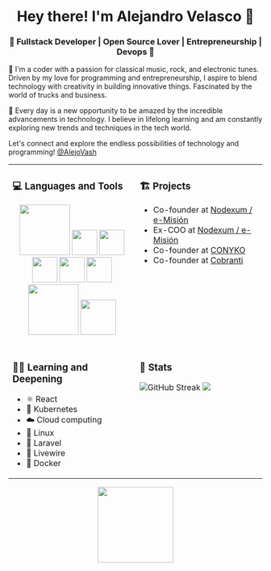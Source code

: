 
<h1 align="center">Hey there! I'm Alejandro Velasco 👋 </h1>
<h3 align="center">🚀 Fullstack Developer | Open Source Lover | Entrepreneurship | Devops 🚀</h3>
<div>
<p>
👋 I'm a coder with a passion for classical music, rock, and electronic tunes. Driven by my love for programming and entrepreneurship, I aspire to blend technology with creativity in building innovative things. Fascinated by the world of trucks and business.

🌟 Every day is a new opportunity to be amazed by the incredible advancements in technology. I believe in lifelong learning and am constantly exploring new trends and techniques in the tech world.

Let's connect and explore the endless possibilities of technology and programming!
<a href="https://twitter.com/AlejoVash" target="_new">@AlejoVash</a>
</p>
</div> 

<table>
  <tr>
    <!-- Languages and Tools -->
    <td valign="top" width="50%">
      <h3> 💻 Languages and Tools </h3>
      <p align="center">
        <img src="https://ftp.ntu.edu.tw/php/images/ele-running.gif" width="100">
        <img src="https://media3.giphy.com/media/ln7z2eWriiQAllfVcn/200w.webp" width="50">
        <img src="https://i.giphy.com/media/LMt9638dO8dftAjtco/200.webp" width="50">
        <img src="https://i.giphy.com/media/eNAsjO55tPbgaor7ma/200w.webp" width="50">
        <img src="https://i.giphy.com/media/IdyAQJVN2kVPNUrojM/200.webp" width="50">
        <img src="https://media3.giphy.com/media/kdFc8fubgS31b8DsVu/giphy.webp" width="50">
        <img src="https://media.giphy.com/media/kH1DBkPNyZPOk0BxrM/giphy.gif" width="100">
        <img src="https://media.giphy.com/media/SsCYf6DRFJrOpP0IoM/giphy.gif" width="70">
      </p>
    </td>
    <!-- Projects -->
    <td valign="top" width="50%">
      <h3> 🏗️ Projects </h3>
      <ul>
        <li>Co-founder at <a href="https://emision.co" target="_new">Nodexum / e-Misión</a></li>
        <li>Ex-COO at <a href="https://emision.co" target="_new">Nodexum / e-Misión</a></li>
        <li>Co-founder at <a href="https://conyko.com" target="_new">CONYKO</a></li>
	<li>Co-founder at <a href="https://cobranti.com" target="_new">Cobranti</a></li>
      </ul>
    </td>
  </tr>
  <tr>
    <!-- Languages and Tools -->
    <td valign="top" width="50%">
<h3> 👨‍🏫 Learning and Deepening </h3>
<ul>  <li>⚛️ React</li>  <li>🐙 Kubernetes</li>  <li>☁️ Cloud computing</li>  <li>🐧 Linux</li>  <li>🐘 Laravel</li>  <li>🔌 Livewire</li>  <li>🚢 Docker</li>  </ul>
    </td>
    <!-- Projects -->
    <td valign="top" width="50%">
      <h3>👾 Stats </h3>
	        <img src="https://github-readme-streak-stats.herokuapp.com?user=avelco&theme=monokai" alt="GitHub Streak"/>
	        <img src="https://github-readme-stats.vercel.app/api?username=avelco&theme=monokai&hide=contribs"/>
    </td>
  </tr>
</table>
<div align="center">
  <img src="https://media.tenor.com/s6PDSbCfGpIAAAAi/stoplight-stoplightio.gif" width="150">
</div>



